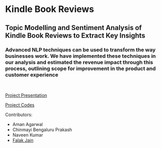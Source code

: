 # Kindle Book Reviews

## Topic Modelling and Sentiment Analysis of Kindle Book Reviews to Extract Key Insights

### Advanced NLP techniques can be used to transform the way businesses work. We have implemented these techniques in our analysis and estimated the revenue impact through this process, outlining scope for improvement in the product and customer experience 
<br>

[Project Presentation](https://github.com/falakjain98/MS-Business-Analytics-Spring-2022/blob/main/DSO%20560%20NLP%20%26%20Text%20Analytics/project/DSO560_TeamPurple_FinalProject_2022Spring.pdf)

[Project Codes](https://github.com/amanagar/DSO-560-PROJECT/tree/main/Project%20Codes)

Contributors:
* Aman Agarwal
* Chinmayi Bengaluru Prakash
* Naveen Kumar
* [Falak Jain](https://www.github.com/falakjain98)
